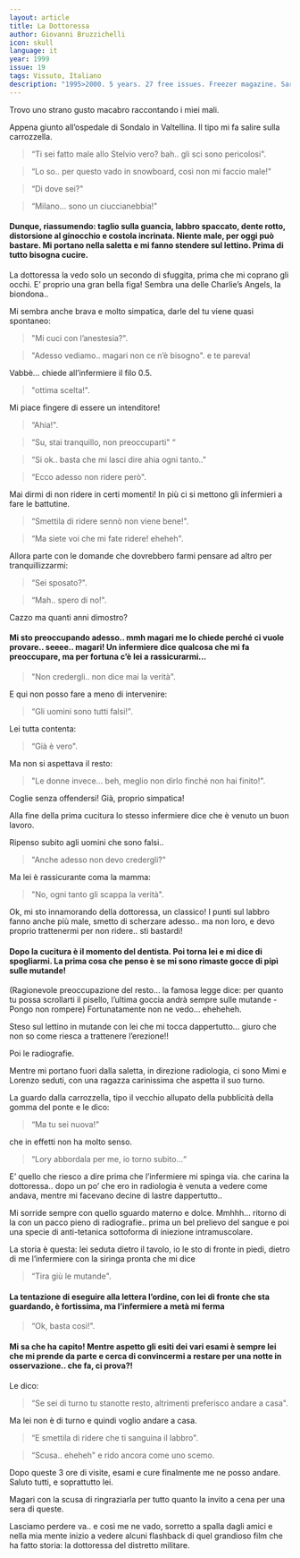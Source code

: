 ```yaml
---
layout: article
title: La Dottoressa
author: Giovanni Bruzzichelli
icon: skull
language: it
year: 1999
issue: 19
tags: Vissuto, Italiano
description: "1995>2000. 5 years. 27 free issues. Freezer magazine. Sarò superstiziosa ma, per quanto mi riguarda un viaggio mostra le sue future caratteristiche già dalla partenza. Salire quindi su un aereo della Cubana Airlines, con le pareti interne ricoperte di plastica adesiva finto legno e con i posti a sedere con lo schienale pieghevole, in avanti tipo sedia da picnic"
---
```


Trovo uno strano gusto macabro raccontando i miei mali.

Appena giunto all’ospedale di Sondalo in Valtellina. Il tipo mi fa salire sulla carrozzella.

>“Ti sei fatto male allo Stelvio vero? bah.. gli sci sono pericolosi".

>“Lo so.. per questo vado in snowboard, così non mi faccio male!"

>“Di dove sei?"

>“Milano... sono un ciuccianebbia!"

#### Dunque, riassumendo: taglio sulla guancia, labbro spaccato, dente rotto, distorsione al ginocchio e costola incrinata.  Niente male, per oggi può bastare. Mi portano nella saletta e mi fanno stendere sul lettino. Prima di tutto bisogna cucire.

La dottoressa la vedo solo un secondo di sfuggita, prima che mi coprano gli occhi.
E’ proprio una gran bella figa! Sembra una delle Charlie’s Angels, la biondona..

Mi sembra anche brava e molto simpatica, darle del tu viene quasi spontaneo:

>"Mi cuci con l’anestesia?".

>"Adesso vediamo.. magari non ce n’è bisogno". e te pareva!

Vabbè... chiede all’infermiere il filo 0.5.

>"ottima scelta!".

Mi piace fingere di essere un intenditore!

>“Ahia!".

>“Su, stai tranquillo, non preoccuparti" “

>“Si ok.. basta che mi lasci dire ahia ogni tanto.."

>“Ecco adesso non ridere però".

Mai dirmi di non ridere in certi momenti!
In più ci si mettono gli infermieri a fare le battutine.

>“Smettila di ridere sennò non viene bene!".

>“Ma siete voi che mi fate ridere! eheheh".

Allora parte con le domande che dovrebbero farmi pensare ad altro per tranquillizzarmi:

>“Sei sposato?".

>“Mah.. spero di no!".

Cazzo ma quanti anni dimostro?

#### Mi sto preoccupando adesso.. mmh magari me lo chiede perché ci vuole provare.. seeee.. magari! Un infermiere dice qualcosa che mi fa preoccupare, ma per fortuna c’è lei a rassicurarmi...

>"Non credergli.. non dice mai la verità".

E qui non posso fare a meno di intervenire:

>“Gli uomini sono tutti falsi!".

Lei tutta contenta:

>“Già è vero".

Ma non si aspettava il resto:

>"Le donne invece... beh, meglio non dirlo finché non hai finito!".

Coglie senza offendersi! Già, proprio simpatica!

Alla fine della prima cucitura lo stesso infermiere dice che è venuto un buon lavoro.

Ripenso subito agli uomini che sono falsi..

>"Anche adesso non devo credergli?"

Ma lei è rassicurante coma la mamma:

>"No, ogni tanto gli scappa la verità".

Ok, mi sto innamorando della dottoressa, un classico! I punti sul labbro fanno anche più male, smetto di scherzare adesso.. ma non loro, e devo proprio trattenermi per non ridere.. stì bastardi!

#### Dopo la cucitura è il momento del dentista. Poi torna lei e mi dice di spogliarmi. La prima cosa che penso è se mi sono rimaste gocce di pipì sulle mutande!

(Ragionevole preoccupazione del resto... la famosa legge dice: per quanto tu possa scrollarti il pisello, l’ultima goccia andrà sempre sulle mutande - Pongo non rompere)
Fortunatamente non ne vedo... eheheheh.

Steso sul lettino in mutande con lei che mi tocca dappertutto... giuro che non so come riesca a trattenere l’erezione!!

Poi le radiografie.

Mentre mi portano fuori dalla saletta, in direzione radiologia, ci sono Mimi e Lorenzo seduti, con una ragazza carinissima che aspetta il suo turno.  

La guardo dalla carrozzella, tipo il vecchio allupato della pubblicità della gomma del ponte e le dico:

>“Ma tu sei nuova!"

che in effetti non ha molto senso.

>“Lory abbordala per me, io torno subito...“

E’ quello che riesco a dire prima che l’infermiere mi spinga via. che carina la dottoressa.. dopo un po’ che ero in radiologia è venuta a vedere come andava, mentre mi facevano decine di lastre dappertutto..

Mi sorride sempre con quello sguardo materno e dolce. Mmhhh... ritorno di la con un pacco pieno di radiografie.. prima un bel prelievo del sangue e poi una specie di anti-tetanica sottoforma di iniezione intramuscolare.

La storia è questa: lei seduta dietro il tavolo, io le sto di fronte in piedi, dietro di me l’infermiere con la siringa pronta che mi dice

>“Tira giù le mutande".

#### La tentazione di eseguire alla lettera l’ordine, con lei di fronte che sta guardando, è fortissima, ma l’infermiere a metà mi ferma

>“Ok, basta così!".

#### Mi sa che ha capito! Mentre aspetto gli esiti dei vari esami è sempre lei che mi prende da parte e cerca di convincermi a restare per una notte in osservazione.. che fa, ci prova?!

Le dico:

>“Se sei di turno tu stanotte resto, altrimenti preferisco andare a casa".

Ma lei non è di turno e quindi voglio andare a casa.

>“E smettila di ridere che ti sanguina il labbro".

>“Scusa.. eheheh" e rido ancora come uno scemo.

Dopo queste 3 ore di visite, esami e cure finalmente me ne posso andare.
Saluto tutti, e soprattutto lei.

Magari con la scusa di ringraziarla per tutto quanto la invito a cena per una sera di queste.

Lasciamo perdere va.. e così me ne vado, sorretto a spalla dagli amici e nella mia mente inizio a vedere alcuni flashback di quel grandioso film che ha fatto storia: la dottoressa del distretto militare.
